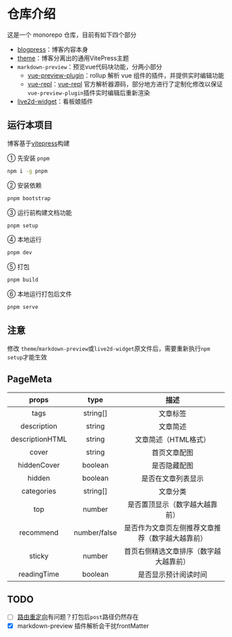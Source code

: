 # 仓库介绍

这是一个 monorepo 仓库，目前有如下四个部分

* [blogpress](./packages/blogpress/)：博客内容本身
* [theme](./packages/theme/)：博客分离出的通用VitePress主题
* `markdown-preview`：预览vue代码块功能，分两小部分
  * [vue-preview-plugin](./packages/vuePreviewPlugin/)：rollup 解析 vue 组件的插件，并提供实时编辑功能
  * [vue-repl](./packages/vue-repl/)：[vue-repl](https://github.com/vuejs/repl) 官方解析器源码，部分地方进行了定制化修改以保证`vue-preview-plugin`插件实时编辑后重新渲染
* [live2d-widget](./packages/live2dWidght/)：看板娘插件

## 运行本项目

博客基于[vitepress](https://vitepress.vuejs.org/)构建

① 先安装 `pnpm`

```sh
npm i -g pnpm
```

② 安装依赖

```sh
pnpm bootstrap
```

③ 运行前构建文档功能

```sh
pnpm setup
```

④ 本地运行

```sh
pnpm dev
```

⑤ 打包

```sh
pnpm build
```

⑥ 本地运行打包后文件

```sh
pnpm serve
```

## 注意

修改 `theme`/`markdown-preview`或`live2d-widget`原文件后，需要重新执行`npm setup`才能生效

## PageMeta

|      props      |     type     |                       描述                       |
| :-------------: | :----------: | :----------------------------------------------: |
|      tags       |   string[]   |                     文章标签                     |
|   description   |    string    |                     文章简述                     |
| descriptionHTML |    string    |               文章简述（HTML格式）               |
|      cover      |    string    |                   首页文章配图                   |
|   hiddenCover   |   boolean    |                   是否隐藏配图                   |
|     hidden      |   boolean    |                是否在文章列表显示                |
|   categories    |   string[]   |                     文章分类                     |
|       top       |    number    |          是否置顶显示（数字越大越靠前）          |
|    recommend    | number/false | 是否作为文章页左侧推荐文章推荐（数字越大越靠前） |
|     sticky      |    number    |      首页右侧精选文章排序（数字越大越靠前）      |
|   readingTime   |   boolean    |               是否显示预计阅读时间               |

## TODO

* [ ] [路由重定向](https://vitepress.dev/guide/routing#route-rewrites)有问题？打包后`post`路径仍然存在
* [x] markdown-preview 插件解析会干扰frontMatter
